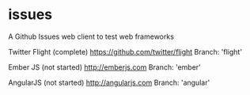 issues
============

A Github Issues web client to test web frameworks

Twitter Flight (complete)
https://github.com/twitter/flight
Branch: 'flight'

Ember JS (not started)
http://emberjs.com
Branch: 'ember'

AngularJS (not started)
http://angularjs.com
Branch: 'angular'

